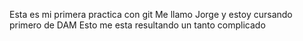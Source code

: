 Esta es mi primera practica con git
Me llamo Jorge y estoy cursando primero de DAM
Esto me esta resultando un tanto complicado
